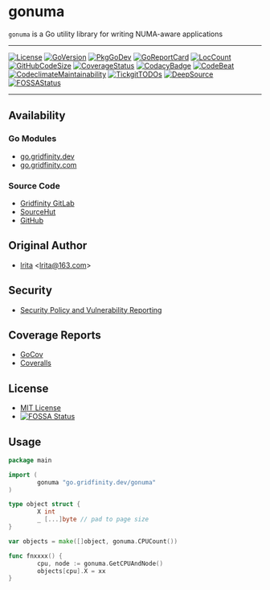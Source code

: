 # gonuma

`gonuma` is a Go utility library for writing NUMA-aware applications

---

[![License](http://img.shields.io/badge/license-mit-blue.svg)](https://raw.githubusercontent.com/gridfinity/gonuma/master/LICENSE)
[![GoVersion](https://img.shields.io/github/go-mod/go-version/gridfinity/gonuma.svg)](https://github.com/gridfinity/gonuma/blob/master/go.mod)
[![PkgGoDev](https://pkg.go.dev/badge/github.com/gridfinity/gonuma)](https://pkg.go.dev/github.com/gridfinity/gonuma)
[![GoReportCard](https://goreportcard.com/badge/github.com/gridfinity/gonuma)](https://goreportcard.com/report/github.com/gridfinity/gonuma)
[![LocCount](https://img.shields.io/tokei/lines/github/gridfinity/gonuma.svg)](https://github.com/XAMPPRocky/tokei)
[![GitHubCodeSize](https://img.shields.io/github/languages/code-size/johnsonjh/gonuma.svg)](https://github.com/gridfinity/gonuma)
[![CoverageStatus](https://coveralls.io/repos/github/gridfinity/gonuma/badge.svg)](https://coveralls.io/github/gridfinity/gonuma)
[![CodacyBadge](https://api.codacy.com/project/badge/Grade/6a688d07faaa4e848f59ec49fdb663bc)](https://app.codacy.com/gh/gridfinity/gonuma?utm_source=github.com&utm_medium=referral&utm_content=gridfinity/gonuma&utm_campaign=Badge_Grade)
[![CodeBeat](https://codebeat.co/badges/041414ca-af27-40f2-a5d6-13afc4ce9c6b)](https://codebeat.co/projects/github-com-gridfinity-gonuma-master)
[![CodeclimateMaintainability](https://api.codeclimate.com/v1/badges/61db603e26c07e0e9ee4/maintainability)](https://codeclimate.com/github/gridfinity/gonuma/maintainability)
[![TickgitTODOs](https://img.shields.io/endpoint?url=https://api.tickgit.com/badge?repo=github.com/gridfinity/gonuma)](https://www.tickgit.com/browse?repo=github.com/gridfinity/gonuma)
[![DeepSource](https://deepsource.io/gh/gridfinity/gonuma.svg/?label=active+issues)](https://deepsource.io/gh/gridfinity/gonuma/?ref=repository-badge)
[![FOSSAStatus](https://app.fossa.com/api/projects/git%2Bgithub.com%2Fjohnsonjh%2Fgonuma.svg?type=shield)](https://app.fossa.com/projects/git%2Bgithub.com%gridfinity%2Fgonuma?ref=badge_shield)

---

## Availability

### Go Modules

- [go.gridfinity.dev](https://go.gridfinity.dev/gonuma)
- [go.gridfinity.com](https://go.gridfinity.com/)

### Source Code

- [Gridfinity GitLab](https://gitlab.gridfinity.com/go/gonuma)
- [SourceHut](https://sr.ht/~trn/gonuma)
- [GitHub](https://github.com/gridfinity/gonuma)

## Original Author

- [lrita](https://github.com/lrita/numa)
  \<[lrita@163.com](mailto:lrita@163.com)\>

## Security

- [Security Policy and Vulnerability Reporting](https://github.com/gridfinity/gonuma/blob/master/SECURITY.md)

## Coverage Reports

- [GoCov](https://pktdist.gridfinity.com/coverage/gonuma/)
- [Coveralls](https://coveralls.io/github/johnsonjh/gonuma)

## License

- [MIT License](https://tldrlegal.com/license/mit-license)
- [![FOSSA Status](https://app.fossa.com/api/projects/git%2Bgithub.com%2Fgridfinity%2Fgonuma.svg?type=small)](https://app.fossa.com/projects/git%2Bgithub.com%2Fgridfinity%2Fgonuma?ref=badge_small)

## Usage

```go
package main

import (
        gonuma "go.gridfinity.dev/gonuma"
)

type object struct {
        X int
        _ [...]byte // pad to page size
}

var objects = make([]object, gonuma.CPUCount())

func fnxxxx() {
        cpu, node := gonuma.GetCPUAndNode()
        objects[cpu].X = xx
}
```
